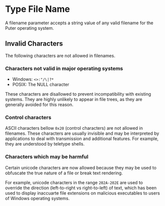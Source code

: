 # Type **File Name**

A filename parameter accepts a string value of any valid filename
for the Puter operating system.

## Invalid Characters

The following characters are not allowed in filenames.

### Characters not valid in major operating systems

- Windows: `<>:"/\|?*`
- POSIX: The NULL character

These characters are disallowed to prevent incompatibility with
existing systems. They are highly unlikely to appear in file trees,
as they are generally avoided for this reason.

### Control characters

ASCII characters bellow `0x20` (control characters) are not allowed
in filenames. These characters are usually invisible and may be
interpreted by applications to deal with transmission and additional
features. For example, they are understood by teletype shells.

### Characters which may be harmful

Certain unicode characters are now allowed because they may be used
to obfuscate the true nature of a file or break text rendering.

For example, unicode characters in the range `202A-202E` are used
to override the direction (left-to-right vs right-to-left) of text,
which has been used to display inaccuarte file extensions on malicious
executables to users of Windows operating systems.

